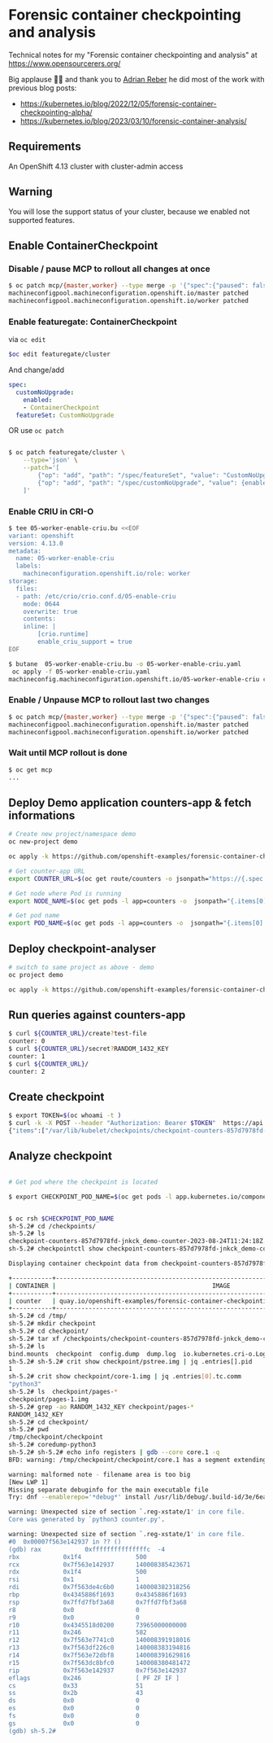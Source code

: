 # Forensic container checkpointing and analysis

Technical notes for my "Forensic container checkpointing and analysis" at
<https://www.opensourcerers.org/>

Big applause 👏🏻 and thank you to [Adrian Reber](https://github.com/adrianreber) he did most of the work with previous blog posts:
 * <https://kubernetes.io/blog/2022/12/05/forensic-container-checkpointing-alpha/>
 * <https://kubernetes.io/blog/2023/03/10/forensic-container-analysis/>




## Requirements

An OpenShift 4.13 cluster with cluster-admin access

## Warning

You will lose the support status of your cluster, because we enabled not supported features.


## Enable ContainerCheckpoint

### Disable / pause MCP to rollout all changes at once

```bash
$ oc patch mcp/{master,worker} --type merge -p '{"spec":{"paused": false}}'
machineconfigpool.machineconfiguration.openshift.io/master patched
machineconfigpool.machineconfiguration.openshift.io/worker patched

```

### Enable featuregate: ContainerCheckpoint

via `oc edit`
```bash
$oc edit featuregate/cluster
```

And change/add
```yaml
spec:
  customNoUpgrade:
	enabled:
  	- ContainerCheckpoint
  featureSet: CustomNoUpgrade
```

OR use `oc patch`

```bash

$ oc patch featuregate/cluster \
	--type='json' \
	--patch='[
    	{"op": "add", "path": "/spec/featureSet", "value": "CustomNoUpgrade"},
    	{"op": "add", "path": "/spec/customNoUpgrade", "value": {enabled: [ContainerCheckpoint]}}
	]'


```

### Enable CRIU in CRI-O

```bash
$ tee 05-worker-enable-criu.bu <<EOF
variant: openshift
version: 4.13.0
metadata:
  name: 05-worker-enable-criu
  labels:
	machineconfiguration.openshift.io/role: worker
storage:
  files:
  - path: /etc/crio/crio.conf.d/05-enable-criu
	mode: 0644
	overwrite: true
	contents:
  	inline: |
    	[crio.runtime]
    	enable_criu_support = true
EOF

$ butane  05-worker-enable-criu.bu -o 05-worker-enable-criu.yaml
 oc apply -f 05-worker-enable-criu.yaml
machineconfig.machineconfiguration.openshift.io/05-worker-enable-criu created
```

### Enable / Unpause MCP to rollout last two changes


```bash
$ oc patch mcp/{master,worker} --type merge -p '{"spec":{"paused": false}}'
machineconfigpool.machineconfiguration.openshift.io/master patched
machineconfigpool.machineconfiguration.openshift.io/worker patched

```

### Wait until MCP rollout is done

```bash
$ oc get mcp
...
```

## Deploy Demo application counters-app & fetch informations


```bash
# Create new project/namespace demo
oc new-project demo

oc apply -k https://github.com/openshift-examples/forensic-container-checkpointing-and-analysis/counters-app

# Get counter-app URL
export COUNTER_URL=$(oc get route/counters -o jsonpath="https://{.spec.host}")

# Get node where Pod is running
export NODE_NAME=$(oc get pods -l app=counters -o  jsonpath="{.items[0].spec.nodeName}" )

# Get pod name
export POD_NAME=$(oc get pods -l app=counters -o  jsonpath="{.items[0].metadata.name}" )


```

## Deploy checkpoint-analyser

```bash
# switch to same project as above - demo
oc project demo

oc apply -k https://github.com/openshift-examples/forensic-container-checkpointing-and-analysis/checkpoint-analyser

```

## Run queries against counters-app

```bash
$ curl ${COUNTER_URL}/create?test-file
counter: 0
$ curl ${COUNTER_URL}/secret?RANDOM_1432_KEY
counter: 1
$ curl ${COUNTER_URL}/
counter: 2
```

## Create checkpoint


```bash
$ export TOKEN=$(oc whoami -t )
$ curl -k -X POST --header "Authorization: Bearer $TOKEN"  https://api.demo.openshift.pub:6443/api/v1/nodes/$NODE_NAME/proxy/checkpoint/demo/$POD_NAME/counter
{"items":["/var/lib/kubelet/checkpoints/checkpoint-counters-857d7978fd-jnkck_demo-counter-2023-08-24T11:24:18Z.tar"]}
```


## Analyze checkpoint

```bash

# Get pod where the checkpoint is located

$ export CHECKPOINT_POD_NAME=$(oc get pods -l app.kubernetes.io/component=checkpoint-analyser -o jsonpath="{.items[?(@.spec.nodeName=='${NODE_NAME}')].metadata.name}")


$ oc rsh $CHECKPOINT_POD_NAME
sh-5.2# cd /checkpoints/
sh-5.2# ls
checkpoint-counters-857d7978fd-jnkck_demo-counter-2023-08-24T11:24:18Z.tar
sh-5.2# checkpointctl show checkpoint-counters-857d7978fd-jnkck_demo-counter-2023-08-24T11\:24\:18Z.tar

Displaying container checkpoint data from checkpoint-counters-857d7978fd-jnkck_demo-counter-2023-08-24T11:24:18Z.tar

+-----------+--------------------------------------------------------------------------------------------+--------------+---------+--------------------------------+--------+-------------+------------+-------------------+
| CONTAINER |                                           IMAGE                                            |      ID      | RUNTIME |            CREATED             | ENGINE |     IP      | CHKPT SIZE | ROOT FS DIFF SIZE |
+-----------+--------------------------------------------------------------------------------------------+--------------+---------+--------------------------------+--------+-------------+------------+-------------------+
| counter   | quay.io/openshift-examples/forensic-container-checkpointing-and-analysis/counters-app:main | b7fe1c786b7d | runc    | 2023-08-24T11:19:38.607090024Z | CRI-O  | 10.130.2.99 | 8.7 MiB    | 3.0 KiB           |
+-----------+--------------------------------------------------------------------------------------------+--------------+---------+--------------------------------+--------+-------------+------------+-------------------+
sh-5.2# cd /tmp/
sh-5.2# mkdir checkpoint
sh-5.2# cd checkpoint/
sh-5.2# tar xf /checkpoints/checkpoint-counters-857d7978fd-jnkck_demo-counter-2023-08-24T11\:24\:18Z.tar
sh-5.2# ls
bind.mounts  checkpoint  config.dump  dump.log	io.kubernetes.cri-o.LogPath  rootfs-diff.tar  spec.dump  stats-dump
sh-5.2# sh-5.2# crit show checkpoint/pstree.img | jq .entries[].pid
1
sh-5.2# crit show checkpoint/core-1.img | jq .entries[0].tc.comm
"python3"
sh-5.2# ls  checkpoint/pages-*
checkpoint/pages-1.img
sh-5.2# grep -ao RANDOM_1432_KEY checkpoint/pages-*
RANDOM_1432_KEY
sh-5.2# cd checkpoint/
sh-5.2# pwd
/tmp/checkpoint/checkpoint
sh-5.2# coredump-python3
sh-5.2# sh-5.2# echo info registers | gdb --core core.1 -q
BFD: warning: /tmp/checkpoint/checkpoint/core.1 has a segment extending past end of file

warning: malformed note - filename area is too big
[New LWP 1]
Missing separate debuginfo for the main executable file
Try: dnf --enablerepo='*debug*' install /usr/lib/debug/.build-id/3e/6eae34c82de9e112e48289c49532ee80ab3929

warning: Unexpected size of section `.reg-xstate/1' in core file.
Core was generated by `python3 counter.py'.

warning: Unexpected size of section `.reg-xstate/1' in core file.
#0  0x00007f563e142937 in ?? ()
(gdb) rax            0xfffffffffffffffc  -4
rbx            0x1f4               500
rcx            0x7f563e142937      140008385423671
rdx            0x1f4               500
rsi            0x1                 1
rdi            0x7f563de4c6b0      140008382318256
rbp            0x4345886f1693      0x4345886f1693
rsp            0x7ffd7fbf3a68      0x7ffd7fbf3a68
r8             0x0                 0
r9             0x0                 0
r10            0x4345518d0200      73965000000000
r11            0x246               582
r12            0x7f563e7741c0      140008391918016
r13            0x7f563df226c0      140008383194816
r14            0x7f563e72dbf8      140008391629816
r15            0x7f563dc8bfc0      140008380481472
rip            0x7f563e142937      0x7f563e142937
eflags         0x246               [ PF ZF IF ]
cs             0x33                51
ss             0x2b                43
ds             0x0                 0
es             0x0                 0
fs             0x0                 0
gs             0x0                 0
(gdb) sh-5.2# 

```


